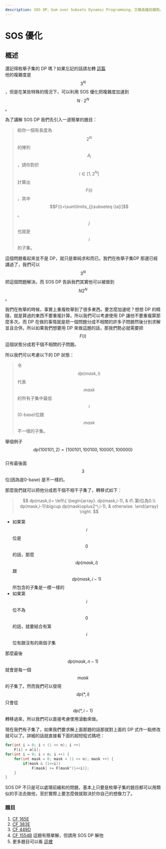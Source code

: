 ```yaml
---
description: SOS DP，Sum over Subsets Dynamic Programming，又稱高維前綴和。多用來解決子集類的求和問題
---
```


# SOS 優化

## 概述

還記得枚舉子集的 DP 嗎？如果忘記的話請左轉 [這篇](https://app.gitbook.com/@oosheepyerd79135/s/test/simple-note/dynamic-programming/dp-time/zhuang-ya-dp#mei-ju-zi-ji-de-zhuang-ya-dp)  
他的複雜度是 $$3^N$$，但是在某些特殊的情況下，可以利用 SOS 優化把複雜度加速到 $$N\cdot 2^N$$。

為了講解 SOS DP 我們先引入一道簡單的題目：

> 給你一個有長度為$$2^N$$的陣列$$A_i$$，請你對於$$i\in [1,2^N]$$計算出$$F(i)$$，其中$$F(i)=\sum\limits_{j\subseteq i}a[i]$$。$$j$$也就是$$i$$的子集。

這個問題看起來並不是 DP，就只是單純求和而已。我們在枚舉子集DP 那邊已經講過了，我們可以$$3^N$$把這個問題解決。而 SOS DP 告訴我們其實他可以被做到$$N2^N$$。

我們在枚舉的時候，事實上重複枚舉到了很多東西。要怎麼加速呢？想想 DP 的精隨，就是算過的東西不要重複計算。所以我們可以考慮使用 DP 讓他不要重複算那麼多次。而 DP 在做的事情就是把一個問題分成不相關的許多子問題然後分別求解並且合併。所以如果我們想要用 DP 來做這題的話，那我們勢必就需要把$$F(i)$$這個狀態分成若干個不相關的子問題。

所以我們可以考慮以下的 DP 狀態：

> 令$$dp(mask,i)$$代表$$mask$$的所有子集中最低$$i$$\(0-base\)位跟$$mask$$不一樣的子集。

舉個例子$$dp(100101,2)=\{100101,100100,100001,100000\}$$  
只有最後面$$3$$位\(因為是0-base\) 是不一樣的。

那麼我們就可以把他分成若干個不相干子集了，轉移式如下：

> $$
> dp(mask,i)=
> \left\{
>     \begin{array}.
>     dp(mask,i-1), & if\ 第i位為0.\\
>     dp(mask,i-1)\bigcup dp(mask\oplus2^i,i-1), & otherwise.
>     \end{array}
> \right.
> $$

* 如果第$$i$$位是$$0$$的話，那麼$$dp(mask,i)$$跟$$dp(mask,i-1)$$所包含的子集是一模一樣的
* 如果第$$i$$位不為$$0$$的話，就要結合有第$$i$$位有跟沒有的兩個子集

那麼最後$$dp(mask,n-1)$$就會是每一個$$mask$$的子集了。然而我們可以發現$$dp(*,i)$$只會從$$dp(*,i-1)$$轉移過來，所以我們可以直接考慮使用滾動來做。

現在我們有子集了，如果我們要求解上面那題的話那就對上面的 DP 式作一點修改就可以了。詳細的話就直接看下面的超短程式碼吧：

```cpp
for(int i = 0; i < (1 << n); i ++)
    F[i] = a[i];
for(int i = 0; i < n; i ++) {
    for(int mask = 0; mask < (1 << n); mask ++) {
        if(mask & (1<<i))
            F[mask] += F[mask^(1<<i)];
    }
}
```

SOS DP 不只是可以處理前綴和的問題，基本上只要是枚舉子集的題目都可以用類似的手法去做他，至於實際上要怎麼做就取決於你自己的想像力了。

### 題目

1. [CF 165E](https://codeforces.com/contest/165/problem/E)
2. [CF 383E](https://codeforces.com/contest/383/problem/E)
3. [CF 449D](https://codeforces.com/contest/449/problem/D)
4. [CF 1554B](https://codeforces.com/contest/1554/problem/B) 這題有簡單解，但請用 SOS DP 解他
5. 更多題目可以看 [這裡](https://codeforces.com/blog/entry/45223)

